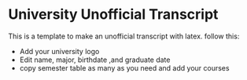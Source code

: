 # University Unofficial Transcript

This is a template to make an unofficial transcript with latex. 
follow this: 
- Add your university logo
- Edit name, major, birthdate ,and graduate date 
- copy semester table as many as you need and add your courses 